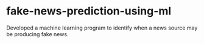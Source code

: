# fake-news-prediction-using-ml
Developed a machine learning program to identify when a news source may be producing fake news.
